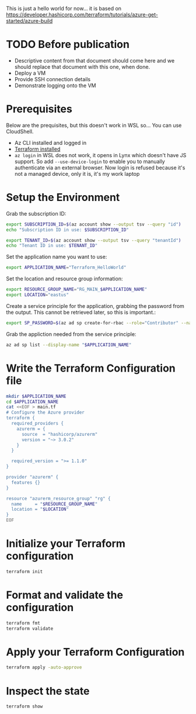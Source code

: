 This is just a hello world for now... it is based on https://developer.hashicorp.com/terraform/tutorials/azure-get-started/azure-build

# TODO Before publication

  * Descriptive content from that document should come here and we should replace that document with this one, when done.
  * Deploy a VM
  * Provide SSH connection details
  * Demonstrate logging onto the VM

# Prerequisites

Below are the prequisites, but this doesn't work in WSL so... You can use CloudShell.

  * Az CLI installed and logged in
  * [Terraform installed](https://askubuntu.com/questions/983351/how-to-install-terraform-in-ubuntu)
  * `az login` in WSL does not work, it opens in Lynx which doesn't have JS support. So add `--use-device-login` to enable you to manually authenticate via an external browser. Now  login is refused because it's not a managed device, only it is, it's my work laptop

# Setup the Environment

Grab the subscription ID:

```bash
export SUBSCRIPTION_ID=$(az account show --output tsv --query "id")
echo "Subscription ID in use: $SUBSCRIPTION_ID"

export TENANT_ID=$(az account show --output tsv --query "tenantId")
echo "Tenant ID in use: $TENANT_ID"
```

Set the application name you want to use:

```bash
export APPLICATION_NAME="Terraform_HelloWorld"
```

Set the location and resource group information:

```bash
export RESOURCE_GROUP_NAME="RG_MAIN_$APPLICATION_NAME"
export LOCATION="eastus"
```


Create a service principle for the application, grabbing the password from the output. This cannot be retrieved later, so this is important.:

```bash
export SP_PASSWORD=$(az ad sp create-for-rbac --role="Contributor" --name $APPLICATION_NAME --scopes="/subscriptions/$SUBSCRIPTION_ID" --output tsv --query "password")
```

Grab the appliction needed from the service principle:

```bash
az ad sp list --display-name "$APPLICATION_NAME"
```

# Write the Terraform Configuration file

```bash
mkdir $APPLICATION_NAME
cd $APPLICATION_NAME
cat <<EOF > main.tf
# Configure the Azure provider
terraform {
  required_providers {
    azurerm = {
      source  = "hashicorp/azurerm"
      version = "~> 3.0.2"
    }
  }

  required_version = ">= 1.1.0"
}

provider "azurerm" {
  features {}
}

resource "azurerm_resource_group" "rg" {
  name     = "$RESOURCE_GROUP_NAME"
  location = "$LOCATION"
}
EOF
```

# Initialize your Terraform configuration

```bash
terraform init
```

# Format and validate the configuration

```bash
terraform fmt
terraform validate
```

# Apply your Terraform Configuration

```bash
terraform apply -auto-approve
```

# Inspect the state

```bash
terraform show
```

